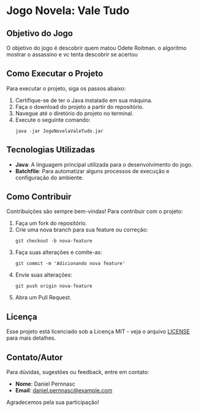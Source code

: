 # Jogo Novela: Vale Tudo

## Objetivo do Jogo
O objetivo do jogo é descobrir quem matou Odete Roitman. o algoritmo mostrar o assassino e vc tenta descobrir se acertou

## Como Executar o Projeto
Para executar o projeto, siga os passos abaixo:
1. Certifique-se de ter o Java instalado em sua máquina.
2. Faça o download do projeto a partir do repositório.
3. Navegue até o diretório do projeto no terminal.
4. Execute o seguinte comando:
   ```
   java -jar JogoNovelaValeTudo.jar
   ```

## Tecnologias Utilizadas
- **Java**: A linguagem principal utilizada para o desenvolvimento do jogo.
- **Batchfile**: Para automatizar alguns processos de execução e configuração do ambiente.

## Como Contribuir
Contribuições são sempre bem-vindas! Para contribuir com o projeto:
1. Faça um fork do repositório.
2. Crie uma nova branch para sua feature ou correção:
   ```
   git checkout -b nova-feature
   ```
3. Faça suas alterações e comite-as:
   ```
   git commit -m 'Adicionando nova feature'
   ```
4. Envie suas alterações:
   ```
   git push origin nova-feature
   ```
5. Abra um Pull Request.

## Licença
Esse projeto está licenciado sob a Licença MIT - veja o arquivo [LICENSE](LICENSE) para mais detalhes.

## Contato/Autor
Para dúvidas, sugestões ou feedback, entre em contato:
- **Nome**: Daniel Pernnasc
- **Email**: daniel.pernnasc@example.com

Agradecemos pela sua participação!